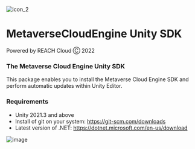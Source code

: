 ![icon_2](https://user-images.githubusercontent.com/14853489/173468609-0bcdbde1-e38c-454e-8c50-707564d380f7.png)

# MetaverseCloudEngine Unity SDK
Powered by REACH Cloud Ⓒ 2022
### The Metaverse Cloud Engine Unity SDK
This package enables you to install the Metaverse Cloud Engine SDK and perform automatic updates within Unity Editor.

### Requirements
* Unity 2021.3 and above
* Install of git on your system: https://git-scm.com/downloads
* Latest version of .NET: https://dotnet.microsoft.com/en-us/download

![image](https://user-images.githubusercontent.com/14853489/173468960-c997933e-66d3-4b00-9fbd-49c3f19fdb3d.png)
